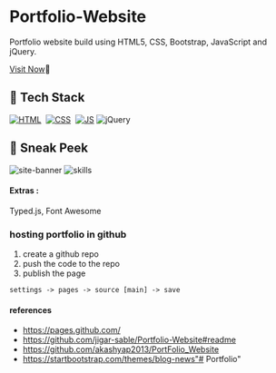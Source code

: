 # Portfolio-Website
Portfolio website build using HTML5, CSS, Bootstrap,  JavaScript and jQuery.

 [Visit Now]():rocket:

## 📌 Tech Stack
[![HTML](https://img.shields.io/badge/html5%20-%23E34F26.svg?&style=for-the-badge&logo=html5&logoColor=white)](https://github.com/jigar-sable/Portfolio-Website/search?l=html)&nbsp;
[![CSS](https://img.shields.io/badge/css3%20-%231572B6.svg?&style=for-the-badge&logo=css3&logoColor=white)](https://github.com/jigar-sable/Portfolio-Website/search?l=css)&nbsp;
[![JS](https://img.shields.io/badge/javascript%20-%23323330.svg?&style=for-the-badge&logo=javascript&logoColor=%23F7DF1E)](https://github.com/jigar-sable/Portfolio-Website/search?l=javascript)
<img alt="jQuery" src="https://img.shields.io/badge/jquery-%230769AD.svg?style=for-the-badge&logo=jquery&logoColor=white"/>


## 📌 Sneak Peek
![site-banner](https://user-images.githubusercontent.com/58057080/192139795-ca9fbd04-4484-4f47-ab68-e10c29d18364.png)
![skills](https://user-images.githubusercontent.com/58057080/192139922-45109bef-e65e-43f7-a385-e3b625b543b4.png)


#### Extras :
Typed.js, Font Awesome

### hosting portfolio in github

1.  create a github repo
2.  push the code to the repo
3.  publish the page
```
settings -> pages -> source [main] -> save
```


#### references
*   https://pages.github.com/
*   https://github.com/jigar-sable/Portfolio-Website#readme
*   https://github.com/akashyap2013/PortFolio_Website
*   https://startbootstrap.com/themes/blog-news"# Portfolio" 
